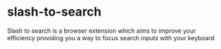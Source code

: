 # slash-to-search
Slash to search is a browser extension which aims to improve your efficiency providing you a way to focus search inputs with your keyboard
